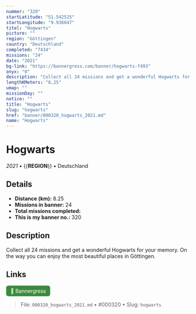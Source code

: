 ```yaml
---
nummer: "320"
startLatitude: "51.542525"
startLongitude: "9.936047"
titel: "Hogwarts"
picture: ""
region: "Göttingen"
country: "Deutschland"
completed: "7434"
missions: "24"
date: "2021"
bg-link: "https://bannergress.com/banner/hogwarts-f493"
onyx: "0"
description: "Collect all 24 missions and get a wonderful Hogwarts for your memory. On the way you can enjoy the most beautiful places in Göttingen."
lengthKMeters: "8,25"
umap: ""
missionDay: ""
notice: ""
title: "Hogwarts"
slug: "hogwarts"
href: "banner/000320_hogwarts_2021.md"
name: "Hogwarts"
---
```

# Hogwarts

*2021* • {{__REGION__}} • Deutschland





## Details
- **Distance (km):** 8.25
- **Missions in banner:** 24
- **Total missions completed:** 
- **This is my banner no.:** 320



## Description
Collect all 24 missions and get a wonderful Hogwarts for your memory. On the way you can enjoy the most beautiful places in Göttingen.



## Links
<a href="https://bannergress.com/banner/hogwarts-f493" target="_blank" style="display:inline-block;margin-right:8px;padding:6px 12px;background:#3c8b3c;color:#fff;text-decoration:none;border-radius:6px;">🔗 Bannergress</a>



> File: `000320_hogwarts_2021.md` • #000320 • Slug: `hogwarts`
